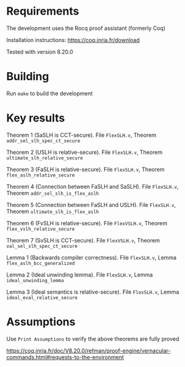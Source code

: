# Requirements

The development uses the Rocq proof assistant (formerly Coq)

Installation instructions: https://coq.inria.fr/download

Tested with version 8.20.0

# Building

Run `make` to build the development

# Key results

Theorem 1 (SaSLH is CCT-secure). File `FlexSLH.v`, Theorem `addr_sel_slh_spec_ct_secure`

Theorem 2 (USLH is relative-secure). File `FlexSLH.v`, Theorem `ultimate_slh_relative_secure`

Theorem 3 (FaSLH is relative-secure). File `FlexSLH.v`, Theorem `flex_aslh_relative_secure`

Theorem 4 (Connection between FaSLH and SaSLH). File `FlexSLH.v`, Theorem `addr_sel_slh_is_flex_aslh`

Theorem 5 (Connection between FaSLH and USLH). File `FlexSLH.v`, Theorem `ultimate_slh_is_flex_aslh`

Theorem 6 (FvSLH is relative-secure). File `FlexVSLH.v`, Theorem `flex_vslh_relative_secure`

Theorem 7 (SvSLH is CCT-secure). File `FlexVSLH.v`, Theorem `val_sel_slh_spec_ct_secure`

Lemma 1 (Backwards compiler correctness). File `FlexSLH.v`, Lemma `flex_aslh_bcc_generalized`

Lemma 2 (Ideal unwinding lemma). File `FlexSLH.v`, Lemma `ideal_unwinding_lemma`

Lemma 3 (Ideal semantics is relative-secure). File `FlexSLH.v`, Lemma `ideal_eval_relative_secure`

# Assumptions

Use `Print Assumptions` to verify the above theorems are fully proved

https://coq.inria.fr/doc/V8.20.0/refman/proof-engine/vernacular-commands.html#requests-to-the-environment
